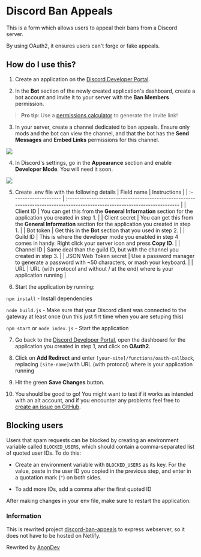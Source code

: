 
# Discord Ban Appeals

  

This is a form which allows users to appeal their bans from a Discord server.

  

By using OAuth2, it ensures users can't forge or fake appeals.

  

## How do I use this?

  

1. Create an application on the [Discord Developer Portal](https://discord.com/developers/applications).

  

2. In the **Bot** section of the newly created application's dashboard, create a bot account and invite it to your server with the **Ban Members** permission.

>  **Pro tip**: Use a [permissions calculator](https://finitereality.github.io/permissions-calculator/) to generate the invite link!

  

3. In your server, create a channel dedicated to ban appeals. Ensure only mods and the bot can view the channel, and that the bot has the **Send Messages** and **Embed Links** permissions for this channel.

![](https://cdn.discordapp.com/attachments/688870664941076514/743300978119278642/unknown.png)

  

4. In Discord's settings, go in the **Appearance** section and enable **Developer Mode**. You will need it soon.

![](https://cdn.discordapp.com/attachments/688870664941076514/743301339752169522/unknown.png)

  
  

5. Create .env file with the following details
   | Field name            | Instructions                                                                                                               |
   | :-------------------- | :------------------------------------------------------------------------------------------------------------------------- |
   | Client ID             | You can get this from the **General Information** section for the application you created in step 1.                       |
   | Client secret         | You can get this from the **General Information** section for the application you created in step 1.                       |
   | Bot token             | Get this in the **Bot** section that you used in step 2.                                                                   |
   | Guild ID              | This is where the developer mode you enabled in step 4 comes in handy. Right click your server icon and press **Copy ID**. |
   | Channel ID            | Same deal than the guild ID, but with the channel you created in step 3.                                                   |
   | JSON Web Token secret | Use a password manager to generate a password with ~50 characters, or mash your keyboard.                                  |
   | URL           | URL (with protocol and without / at the end)  where is your application running              |

  

6. Start the application by running:

`npm install` - Install dependencies

`node build.js` - Make sure that your Discord client was connected to the gateway at least once (run this just firt time when you are setuping this)

`npm start` or `node index.js` - Start the application


  
  

7. Go back to the [Discord Developer Portal](https://discord.com/developers/applications), open the dashboard for the application you created in step 1, and click on **OAuth2**.

  

8. Click on **Add Redirect** and enter `[your-site]/functions/oauth-callback`, replacing `[site-name]`with URL (with protocol) where is your application running

  

9. Hit the green **Save Changes** button.

  

10. You should be good to go! You might want to test if it works as intended with an alt account, and if you encounter any problems feel free to [create an issue on GitHub](https://github.com/AnonDev-org/discord-ban-appeals/issues/new).

  

## Blocking users

  

Users that spam requests can be blocked by creating an environment variable called `BLOCKED_USERS`, which should contain a comma-separated list of quoted user IDs. To do this:

  
- Create an environment variable with `BLOCKED_USERS` as its key. For the value, paste in the user ID you copied in the previous step, and enter in a quotation mark (`"`) on both sides.

- To add more IDs, add a comma after the first quoted ID

 
After making changes in your env file, make sure to restart the application.

  

  
  

### Information

This is rewrited project [discord-ban-appeals](https://github.com/sylveon/discord-ban-appeals.git) to express webserver, so it does not have to be hosted on Netlify.

  

Rewrited by [AnonDev](https://anon.is-a.dev)